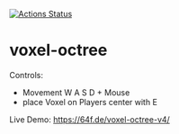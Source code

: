 [![Actions Status](https://github.com/FoxelFox/voxel-octree/workflows/build/badge.svg)](https://github.com/FoxelFox/voxel-octree/actions)


# voxel-octree

Controls:
* Movement W A S D + Mouse
* place Voxel on Players center with E

Live Demo: https://64f.de/voxel-octree-v4/

